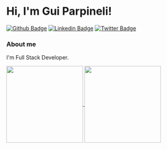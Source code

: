 # Hi, I'm Gui Parpineli!

[![Github Badge](https://img.shields.io/badge/-Github-000?style=flat-square&logo=Github&logoColor=white&link=https://github.com/guiparpineli)](https://github.com/guiparpineli)
[![Linkedin Badge](https://img.shields.io/badge/-LinkedIn-blue?style=flat-square&logo=Linkedin&logoColor=white&link=https://www.linkedin.com/in/guilherme-parpineli-81b778220/)](https://www.linkedin.com/in/guilherme-parpineli-81b778220/)
[![Twitter Badge](https://img.shields.io/badge/-Twitter-1ca0f1?style=flat-square&labelColor=1ca0f1&logo=twitter&logoColor=white&link=https://twitter.com/guiparpineli)](https://twitter.com/guiparpineli)



### About me
I'm Full Stack Developer.

<a href="https://github.com/anuraghazra/github-readme-stats">
  <img height=200 align="center" src="https://github-readme-stats.vercel.app/api?username=guiparpineli" />
</a>
<a href="https://github.com/anuraghazra/convoychat">
  <img height=200 align="center" src="https://github-readme-stats.vercel.app/api/top-langs?username=guiparpineli&layout=compact&langs_count=5&card_width=320&hide=c%2B%2B,CSS,CMake,HTML,Lua" />
</a>
